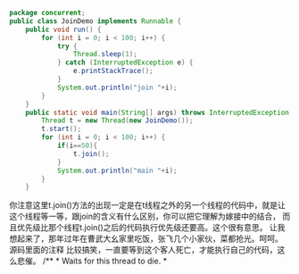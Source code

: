 
``` java
package concurrent;
public class JoinDemo implements Runnable {
	public void run() {
		for (int i = 0; i < 100; i++) {
			try {
				Thread.sleep(1);
			} catch (InterruptedException e) {
				e.printStackTrace();
			}
			System.out.println("join "+i);
		}
	}
	public static void main(String[] args) throws InterruptedException {
		Thread t = new Thread(new JoinDemo());
		t.start();
		for (int i = 0; i < 100; i++) {
			if(i==50){
				t.join();
			}
			System.out.println("main "+i);
		}
	}
```
你注意这里t.join()方法的出现一定是在t线程之外的另一个线程的代码中，就是让这个线程等一等，跟join的含义有什么区别，你可以把它理解为嫁接中的结合，
而且优先级比那个线程t.join()之后的代码执行优先级还要高。这个很有意思。
让我想起来了，那年过年在曹武大幺家里吃饭，张飞几个小家伙，菜都抢光。呵呵。
源码里面的注释 比较搞笑，一直要等到这个客人死亡，才能执行自己的代码，这么悲催。
/**
     * Waits for this thread to die.
     *
